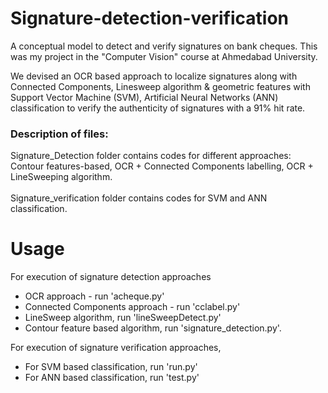 # Signature-detection-verification
A conceptual model to detect and verify signatures on bank cheques. This was my project in the "Computer Vision" course at Ahmedabad University.

We devised an OCR based approach to localize signatures along with Connected Components, Linesweep algorithm & geometric features with Support Vector Machine (SVM), Artificial Neural Networks (ANN) classification to verify the authenticity of signatures with a 91% hit rate.

### Description of files:
Signature_Detection folder contains codes for different approaches: Contour features-based, OCR + Connected Components labelling, OCR + LineSweeping algorithm.<br><br>
Signature_verification folder contains codes for SVM and ANN classification.

# Usage
For execution of signature detection approaches<br>
* OCR approach - run 'acheque.py'<br>
* Connected Components approach - run 'cclabel.py'<br>
* LineSweep algorithm, run 'lineSweepDetect.py'<br>
* Contour feature based algorithm, run 'signature_detection.py'.

For execution of signature verification approaches,<br>
* For SVM based classification, run 'run.py' <br>
* For ANN based classification, run 'test.py'
